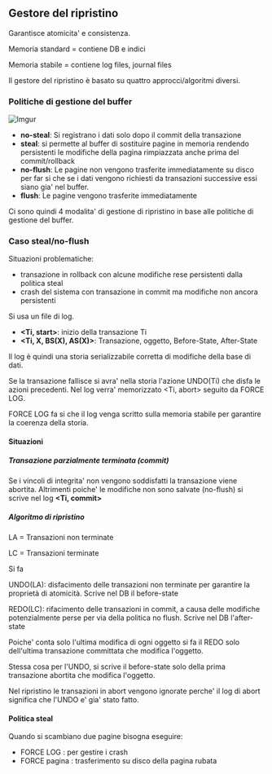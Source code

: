 ## Gestore del ripristino

Garantisce atomicita' e consistenza.

Memoria standard = contiene DB e indici

Memoria stabile = contiene log files, journal files

Il gestore del ripristino è basato su quattro approcci/algoritmi diversi.

### Politiche di gestione del buffer

![Imgur](https://i.imgur.com/iOOrkOa.png)

- **no-steal**: Si registrano i dati solo dopo il commit della transazione
- **steal**: si permette al buffer di sostituire pagine in memoria rendendo persistenti le modifiche della pagina rimpiazzata anche prima del commit/rollback
- **no-flush**: Le pagine non vengono trasferite immediatamente su disco per far si che se i dati vengono richiesti da transazioni successive essi siano gia' nel buffer.
- **flush**: Le pagine vengono trasferite immediatamente

Ci sono quindi 4 modalita' di gestione di ripristino in base alle politiche di gestione del buffer.

### Caso steal/no-flush

Situazioni problematiche:

- transazione in rollback con alcune modifiche rese persistenti dalla politica steal
- crash del sistema con transazione in commit ma modifiche non ancora persistenti

Si usa un file di log.

- **\<Ti, start>**: inizio della transazione Ti
- **\<Ti, X, BS(X), AS(X)>**: Transazione, oggetto, Before-State, After-State

Il log è quindi una storia serializzabile corretta di modifiche della base di dati.

Se la transazione fallisce si avra' nella storia l'azione UNDO(Ti) che disfa le azioni precedenti. Nel log verra' memorizzato \<Ti, abort> seguito da FORCE LOG.

FORCE LOG fa si che il log venga scritto sulla memoria stabile per garantire la coerenza della storia.

#### Situazioni

##### Transazione parzialmente terminata (commit)

Se i vincoli di integrita' non vengono soddisfatti la transazione viene abortita. Altrimenti poiche' le modifiche non sono salvate (no-flush) si scrive nel log **\<Ti, commit>**

##### Algoritmo di ripristino

LA = Transazioni non terminate

LC = Transazioni terminate

Si fa

UNDO(LA): disfacimento delle transazioni non terminate per garantire la proprietà di atomicità. Scrive nel DB il before-state

REDO(LC): rifacimento delle transazioni in commit, a causa delle modifiche potenzialmente perse per via della politica no flush. Scrive nel DB l'after-state

Poiche' conta solo l'ultima modifica di ogni oggetto si fa il REDO solo dell'ultima transazione committata che modifica l'oggetto.

Stessa cosa per l'UNDO, si scrive il before-state solo della prima transazione abortita che modifica l'oggetto.

Nel ripristino le transazioni in abort vengono ignorate perche' il log di abort significa che l'UNDO e' gia' stato fatto.


#### Politica steal

Quando si scambiano due pagine bisogna eseguire:
- FORCE LOG : per gestire i crash
- FORCE pagina : trasferimento su disco della pagina rubata
